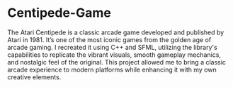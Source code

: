 # Centipede-Game
The Atari Centipede is a classic arcade game developed and published by Atari in 1981. It’s one of the most iconic games from the golden age of arcade gaming. I recreated it using C++ and SFML, utilizing the library's capabilities to replicate the vibrant visuals, smooth gameplay mechanics, and nostalgic feel of the original. This project allowed me to bring a classic arcade experience to modern platforms while enhancing it with my own creative elements.